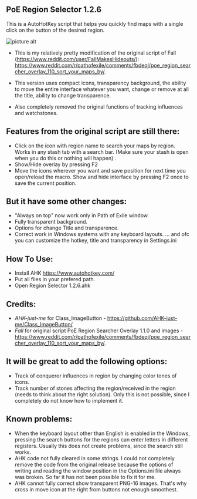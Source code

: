 ## PoE Region Selector 1.2.6

This is a AutoHotKey script that helps you quickly find maps with a single click on the button of the desired region.

![picture alt](https://i.imgur.com/CMUn4mB.png)

* This is my relatively pretty modification of the original script of Fall (https://www.reddit.com/user/FallMakesHideouts/): https://www.reddit.com/r/pathofexile/comments/fbdeqj/poe_region_searcher_overlay_110_sort_your_maps_by/.

* This version uses compact icons, transparency background, the ability to move the entire interface whatever you want, change or remove at all the title, ability to change transparence.

* Also completely removed the original functions of tracking influences and watchstones.

## Features from the original script are still there:
* Click on the icon with region name to search your maps by region. Works in any stash tab with a search bar. (Make sure your stash is open when you do this or nothing will happen) .
* Show/Hide overlay by pressing F2
* Move the icons wherever you want and save position for next time you open/reload the macro. Show and hide interface by pressing F2 once to save the current position.

## But it have some other changes:
* "Always on top" now work only in Path of Exile window.
* Fully transparent background.
* Options for change Title and transparence.
* Correct work in Windows systems with any keyboard layouts.
... and ofc you can customize the hotkey, title and transparency in Settings.ini 

## How To Use:
* Install AHK https://www.autohotkey.com/
* Put all files in your prefered path.
* Open Region Selector 1.2.6.ahk

## Credits:
* _AHK-just-me_ for Class_ImageButton - https://github.com/AHK-just-me/Class_ImageButton/
* _Fall_ for original script PoE Region Searcher Overlay 1.1.0 and images - https://www.reddit.com/r/pathofexile/comments/fbdeqj/poe_region_searcher_overlay_110_sort_your_maps_by/.

## It will be great to add the following options:
* Track of conqueror influences in region by changing color tones of icons.
* Track number of stones affecting the region/received in the region (needs to think about the right solution).
Only this is not possible, since I completely do not know how to implement it.

## Known problems:
* When the keyboard layout other than English is enabled in the Windows, pressing the search buttons for the regions can enter letters in different registers. Usually this does not create problems, since the search still works.
* AHK code not fully cleared in some strings. I could not completely remove the code from the original release because the options of writing and reading the window position in the Options.ini file always was broken. So far it has not been possible to fix it for me.
* AHK cannot fully correct show transparent PNG-16 images. That's why cross in move icon at the right from buttons not enough smoothest.

